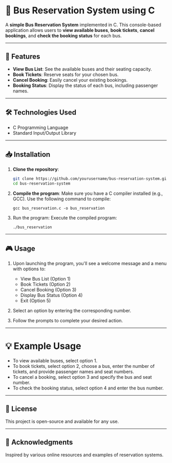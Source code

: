 # 🚌 Bus Reservation System using C

A **simple Bus Reservation System** implemented in C. This console-based application allows users to **view available buses**, **book tickets**, **cancel bookings**, and **check the booking status** for each bus.

---

## 🚀 Features

- **View Bus List**: See the available buses and their seating capacity.
- **Book Tickets**: Reserve seats for your chosen bus.
- **Cancel Booking**: Easily cancel your existing bookings.
- **Booking Status**: Display the status of each bus, including passenger names.

---

## 🛠️ Technologies Used

- C Programming Language
- Standard Input/Output Library

---

## 📥 Installation

1. **Clone the repository**:
   ```bash
   git clone https://github.com/yourusername/bus-reservation-system.git
   cd bus-reservation-system
2. **Compile the program**: Make sure you have a C compiler installed (e.g., GCC). Use the following command to compile:
   ```
   gcc bus_reservation.c -o bus_reservation
3. Run the program: Execute the compiled program:
   ```
   ./bus_reservation
---

## 🎮 Usage

1. Upon launching the program, you'll see a welcome message and a menu with options to:

    - View Bus List (Option 1)
    - Book Tickets (Option 2)
    - Cancel Booking (Option 3)
    - Display Bus Status (Option 4)
    - Exit (Option 5)
      
2. Select an option by entering the corresponding number.

3. Follow the prompts to complete your desired action.

---

# 💡 Example Usage

- To view available buses, select option 1.
- To book tickets, select option 2, choose a bus, enter the number of tickets, and provide passenger names and seat numbers.
- To cancel a booking, select option 3 and specify the bus and seat number.
- To check the booking status, select option 4 and enter the bus number.

---

## 📜 License
This project is open-source and available for any use.

---

## 🙏 Acknowledgments
Inspired by various online resources and examples of reservation systems.
